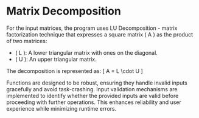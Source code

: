 # Matrix Decomposition
For the input matrices, the program uses LU Decomposition - matrix factorization technique that expresses a square matrix \( A \) as the product of two matrices:
- \( L \): A lower triangular matrix with ones on the diagonal.
- \( U \): An upper triangular matrix.

The decomposition is represented as:
\[
A = L \cdot U
\]

Functions are designed to be robust, ensuring they handle invalid inputs gracefully and avoid task-crashing. Input validation mechanisms are implemented to identify whether the provided inputs are valid before proceeding with further operations. This enhances reliability and user experience while minimizing runtime errors.
